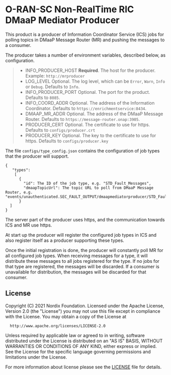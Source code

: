 # O-RAN-SC Non-RealTime RIC DMaaP Mediator Producer

This product is a producer of Information Coordinator Service (ICS) jobs for polling topics in DMaaP Message Router (MR) and pushing the messages to a consumer.

The producer takes a number of environment variables, described below, as configuration.

>- INFO_PRODUCER_HOST  **Required**. The host for the producer.                                   Example: `http://mrproducer`
>- LOG_LEVEL           Optional. The log level, which can be `Error`, `Warn`, `Info` or `Debug`.  Defaults to `Info`.
>- INFO_PRODUCER_PORT  Optional. The port for the product.                                        Defaults to `8085`.
>- INFO_COORD_ADDR     Optional. The address of the Information Coordinator.                      Defaults to `https://enrichmentservice:8434`.
>- DMAAP_MR_ADDR       Optional. The address of the DMaaP Message Router.                         Defaults to `https://message-router.onap:3905`.
>- PRODUCER_CERT       Optional. The certificate to use for https.                                Defaults to `configs/producer.crt`
>- PRODUCER_KEY        Optional. The key to the certificate to use for https.                     Defaults to `configs/producer.key`

The file `configs/type_config.json` contains the configuration of job types that the producer will support.

    {
       "types":
        [
          {
            "id": The ID of the job type, e.g. "STD_Fault_Messages",
            "dmaapTopicUrl": The topic URL to poll from DMaaP Message Router, e.g. "events/unauthenticated.SEC_FAULT_OUTPUT/dmaapmediatorproducer/STD_Fault_Messages"
          }
      ]
    }

The server part of the producer uses https, and the communication towards ICS and MR use https.

At start up the producer will register the configured job types in ICS and also register itself as a producer supporting these types.

Once the initial registration is done, the producer will constantly poll MR for all configured job types. When receiving messages for a type, it will distribute these messages to all jobs registered for the type. If no jobs for that type are registered, the messages will be discarded. If a consumer is unavailable for distribution, the messages will be discarded for that consumer.

## License

Copyright (C) 2021 Nordix Foundation.
Licensed under the Apache License, Version 2.0 (the "License")
you may not use this file except in compliance with the License.
You may obtain a copy of the License at

      http://www.apache.org/licenses/LICENSE-2.0

Unless required by applicable law or agreed to in writing, software
distributed under the License is distributed on an "AS IS" BASIS,
WITHOUT WARRANTIES OR CONDITIONS OF ANY KIND, either express or implied.
See the License for the specific language governing permissions and
limitations under the License.

For more information about license please see the [LICENSE](LICENSE.txt) file for details.
